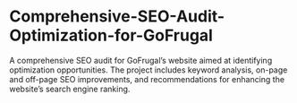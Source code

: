 # Comprehensive-SEO-Audit-Optimization-for-GoFrugal
A comprehensive SEO audit for GoFrugal’s website aimed at identifying optimization opportunities. The project includes keyword analysis, on-page and off-page SEO improvements, and recommendations for enhancing the website’s search engine ranking.
